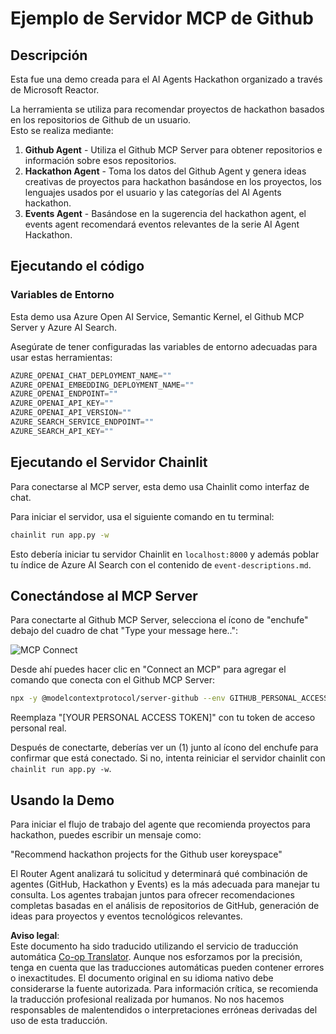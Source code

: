 <!--
CO_OP_TRANSLATOR_METADATA:
{
  "original_hash": "9bf0395cbc541ce8db2a9699c8678dfc",
  "translation_date": "2025-07-12T14:19:39+00:00",
  "source_file": "11-mcp/code_samples/github-mcp/README.md",
  "language_code": "es"
}
-->
# Ejemplo de Servidor MCP de Github

## Descripción

Esta fue una demo creada para el AI Agents Hackathon organizado a través de Microsoft Reactor.

La herramienta se utiliza para recomendar proyectos de hackathon basados en los repositorios de Github de un usuario.  
Esto se realiza mediante:

1. **Github Agent** - Utiliza el Github MCP Server para obtener repositorios e información sobre esos repositorios.  
2. **Hackathon Agent** - Toma los datos del Github Agent y genera ideas creativas de proyectos para hackathon basándose en los proyectos, los lenguajes usados por el usuario y las categorías del AI Agents hackathon.  
3. **Events Agent** - Basándose en la sugerencia del hackathon agent, el events agent recomendará eventos relevantes de la serie AI Agent Hackathon.  

## Ejecutando el código

### Variables de Entorno

Esta demo usa Azure Open AI Service, Semantic Kernel, el Github MCP Server y Azure AI Search.

Asegúrate de tener configuradas las variables de entorno adecuadas para usar estas herramientas:

```python
AZURE_OPENAI_CHAT_DEPLOYMENT_NAME=""
AZURE_OPENAI_EMBEDDING_DEPLOYMENT_NAME=""
AZURE_OPENAI_ENDPOINT=""
AZURE_OPENAI_API_KEY=""
AZURE_OPENAI_API_VERSION=""
AZURE_SEARCH_SERVICE_ENDPOINT=""
AZURE_SEARCH_API_KEY=""
```

## Ejecutando el Servidor Chainlit

Para conectarse al MCP server, esta demo usa Chainlit como interfaz de chat.

Para iniciar el servidor, usa el siguiente comando en tu terminal:

```bash
chainlit run app.py -w
```

Esto debería iniciar tu servidor Chainlit en `localhost:8000` y además poblar tu índice de Azure AI Search con el contenido de `event-descriptions.md`.

## Conectándose al MCP Server

Para conectarte al Github MCP Server, selecciona el ícono de "enchufe" debajo del cuadro de chat "Type your message here..":

![MCP Connect](../../../../../translated_images/mcp-chainlit-1.9154745f51c1f0437829df7624bff2f6268272f964f260fae8c7134d54e00f50.es.png)

Desde ahí puedes hacer clic en "Connect an MCP" para agregar el comando que conecta con el Github MCP Server:

```bash
npx -y @modelcontextprotocol/server-github --env GITHUB_PERSONAL_ACCESS_TOKEN=[YOUR PERSONAL ACCESS TOKEN]
```

Reemplaza "[YOUR PERSONAL ACCESS TOKEN]" con tu token de acceso personal real.

Después de conectarte, deberías ver un (1) junto al ícono del enchufe para confirmar que está conectado. Si no, intenta reiniciar el servidor chainlit con `chainlit run app.py -w`.

## Usando la Demo

Para iniciar el flujo de trabajo del agente que recomienda proyectos para hackathon, puedes escribir un mensaje como:

"Recommend hackathon projects for the Github user koreyspace"

El Router Agent analizará tu solicitud y determinará qué combinación de agentes (GitHub, Hackathon y Events) es la más adecuada para manejar tu consulta. Los agentes trabajan juntos para ofrecer recomendaciones completas basadas en el análisis de repositorios de GitHub, generación de ideas para proyectos y eventos tecnológicos relevantes.

**Aviso legal**:  
Este documento ha sido traducido utilizando el servicio de traducción automática [Co-op Translator](https://github.com/Azure/co-op-translator). Aunque nos esforzamos por la precisión, tenga en cuenta que las traducciones automáticas pueden contener errores o inexactitudes. El documento original en su idioma nativo debe considerarse la fuente autorizada. Para información crítica, se recomienda la traducción profesional realizada por humanos. No nos hacemos responsables de malentendidos o interpretaciones erróneas derivadas del uso de esta traducción.